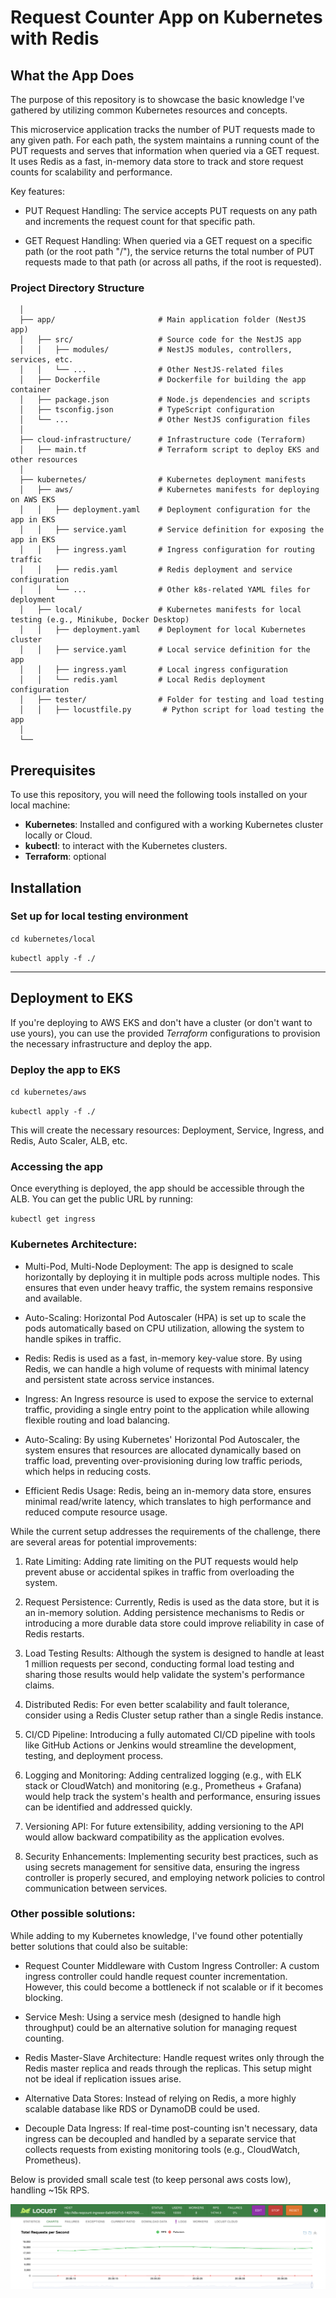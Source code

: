 **Request Counter App on Kubernetes with Redis**
================================================

What the App Does
-----------------

The purpose of this repository is to showcase the basic knowledge I've gathered by utilizing common Kubernetes resources and concepts.

This microservice application tracks the number of PUT requests made to any given path. For each path, the system maintains a running count of the PUT requests and serves that information when queried via a GET request. It uses Redis as a fast, in-memory data store to track and store request counts for scalability and performance.

Key features:

-   PUT Request Handling: The service accepts PUT requests on any path and increments the request count for that specific path.

-   GET Request Handling: When queried via a GET request on a specific path (or the root path "/"), the service returns the total number of PUT requests made to that path (or across all paths, if the root is requested).



### Project Directory Structure


```
  │
  ├── app/                       # Main application folder (NestJS app)
  │   ├── src/                   # Source code for the NestJS app
  │   │   ├── modules/           # NestJS modules, controllers, services, etc.
  │   │   └── ...                # Other NestJS-related files
  │   ├── Dockerfile             # Dockerfile for building the app container
  │   ├── package.json           # Node.js dependencies and scripts
  │   ├── tsconfig.json          # TypeScript configuration
  │   └── ...                    # Other NestJS configuration files
  │
  ├── cloud-infrastructure/      # Infrastructure code (Terraform)
  │   ├── main.tf                # Terraform script to deploy EKS and other resources
  │
  ├── kubernetes/                # Kubernetes deployment manifests
  │   ├── aws/                   # Kubernetes manifests for deploying on AWS EKS
  │   │   ├── deployment.yaml    # Deployment configuration for the app in EKS
  │   │   ├── service.yaml       # Service definition for exposing the app in EKS
  │   │   ├── ingress.yaml       # Ingress configuration for routing traffic
  │   │   ├── redis.yaml         # Redis deployment and service configuration
  │   │   └── ...                # Other k8s-related YAML files for deployment
  │   ├── local/                 # Kubernetes manifests for local testing (e.g., Minikube, Docker Desktop)
  │   │   ├── deployment.yaml    # Deployment for local Kubernetes cluster
  │   │   ├── service.yaml       # Local service definition for the app
  │   │   ├── ingress.yaml       # Local ingress configuration
  │   │   └── redis.yaml         # Local Redis deployment configuration
  │   ├── tester/                # Folder for testing and load testing
  │   │   ├── locustfile.py       # Python script for load testing the app
  │
  └──
```

**Prerequisites**
-----------------

To use this repository, you will need the following tools installed on your local machine:

-   **Kubernetes**: Installed and configured with a working Kubernetes cluster locally or Cloud.
-   **kubectl**: to interact with the Kubernetes clusters.
-   **Terraform**: optional

**Installation**
----------------

###  **Set up for local testing environment**

`cd kubernetes/local `

`kubectl apply -f ./`

* * * * *

**Deployment to EKS**
---------------------

If you're deploying to AWS EKS and don't have a cluster (or don't want to use yours), you can use the provided *Terraform* configurations to provision the necessary infrastructure and deploy the app.

### **Deploy the app to EKS**


`cd kubernetes/aws `

`kubectl apply -f ./`

This will create the necessary resources: Deployment, Service, Ingress, and Redis, Auto Scaler, ALB, etc.

### **Accessing the app**

Once everything is deployed, the app should be accessible through the ALB. You can get the public URL by running:



`kubectl get ingress`

### Kubernetes Architecture:

-   Multi-Pod, Multi-Node Deployment: The app is designed to scale horizontally by deploying it in multiple pods across multiple nodes. This ensures that even under heavy traffic, the system remains responsive and available.

-   Auto-Scaling: Horizontal Pod Autoscaler (HPA) is set up to scale the pods automatically based on CPU utilization, allowing the system to handle spikes in traffic.

-   Redis: Redis is used as a fast, in-memory key-value store. By using Redis, we can handle a high volume of requests with minimal latency and persistent state across service instances.

-   Ingress: An Ingress resource is used to expose the service to external traffic, providing a single entry point to the application while allowing flexible routing and load balancing.

-   Auto-Scaling: By using Kubernetes' Horizontal Pod Autoscaler, the system ensures that resources are allocated dynamically based on traffic load, preventing over-provisioning during low traffic periods, which helps in reducing costs.

-   Efficient Redis Usage: Redis, being an in-memory data store, ensures minimal read/write latency, which translates to high performance and reduced compute resource usage.


While the current setup addresses the requirements of the challenge, there are several areas for potential improvements:

1.  Rate Limiting: Adding rate limiting on the PUT requests would help prevent abuse or accidental spikes in traffic from overloading the system.

2.  Request Persistence: Currently, Redis is used as the data store, but it is an in-memory solution. Adding persistence mechanisms to Redis or introducing a more durable data store could improve reliability in case of Redis restarts.

3.  Load Testing Results: Although the system is designed to handle at least 1 million requests per second, conducting formal load testing and sharing those results would help validate the system's performance claims.

4.  Distributed Redis: For even better scalability and fault tolerance, consider using a Redis Cluster setup rather than a single Redis instance.

5.  CI/CD Pipeline: Introducing a fully automated CI/CD pipeline with tools like GitHub Actions or Jenkins would streamline the development, testing, and deployment process.

6.  Logging and Monitoring: Adding centralized logging (e.g., with ELK stack or CloudWatch) and monitoring (e.g., Prometheus + Grafana) would help track the system's health and performance, ensuring issues can be identified and addressed quickly.

7.  Versioning API: For future extensibility, adding versioning to the API would allow backward compatibility as the application evolves.

8.  Security Enhancements: Implementing security best practices, such as using secrets management for sensitive data, ensuring the ingress controller is properly secured, and employing network policies to control communication between services.

### Other possible solutions:
While adding to my Kubernetes knowledge, I've found other potentially better solutions that could also be suitable:

* Request Counter Middleware with Custom Ingress Controller: A custom ingress controller could handle request counter incrementation. However, this could become a bottleneck if not scalable or if it becomes blocking.

* Service Mesh: Using a service mesh (designed to handle high throughput) could be an alternative solution for managing request counting.

* Redis Master-Slave Architecture: Handle request writes only through the Redis master replica and reads through the replicas. This setup might not be ideal if replication issues arise.

* Alternative Data Stores: Instead of relying on Redis, a more highly scalable database like RDS or DynamoDB could be used.

* Decouple Data Ingress: If real-time post-counting isn't necessary, data ingress can be decoupled and handled by a separate service that collects requests from existing monitoring tools (e.g., CloudWatch, Prometheus).


Below is provided small scale test (to keep personal aws costs low), handling ~15k RPS.

![Locust](images/locust.png)
